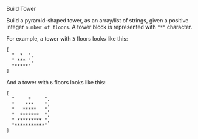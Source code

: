 Build Tower

Build a pyramid-shaped tower, as an array/list of strings, given a positive
integer `number of floors`. A tower block is represented with `"*"` character.

For example, a tower with `3` floors looks like this:

```
[
  "  *  ",
  " *** ",
  "*****"
]
```

And a tower with `6` floors looks like this:

```
[
  "     *     ",
  "    ***    ",
  "   *****   ",
  "  *******  ",
  " ********* ",
  "***********"
]
```
